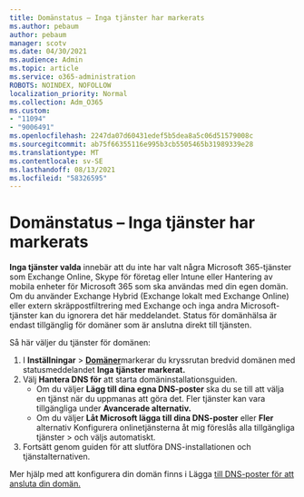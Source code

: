 ```yaml
---
title: Domänstatus – Inga tjänster har markerats
ms.author: pebaum
author: pebaum
manager: scotv
ms.date: 04/30/2021
ms.audience: Admin
ms.topic: article
ms.service: o365-administration
ROBOTS: NOINDEX, NOFOLLOW
localization_priority: Normal
ms.collection: Adm_O365
ms.custom:
- "11094"
- "9006491"
ms.openlocfilehash: 2247da07d60431edef5b5dea8a5c06d51579008c
ms.sourcegitcommit: ab75f66355116e995b3cb5505465b31989339e28
ms.translationtype: MT
ms.contentlocale: sv-SE
ms.lasthandoff: 08/13/2021
ms.locfileid: "58326595"
---
```

# <a name="domain-status---no-services-selected"></a>Domänstatus – Inga tjänster har markerats

**Inga tjänster valda** innebär att du inte har valt några Microsoft 365-tjänster som Exchange Online, Skype för företag eller Intune eller Hantering av mobila enheter för Microsoft 365 som ska användas med din egen domän. Om du använder Exchange Hybrid (Exchange lokalt med Exchange Online) eller extern skräppostfiltrering med Exchange och inga andra Microsoft-tjänster kan du ignorera det här meddelandet. Status för domänhälsa är endast tillgänglig för domäner som är anslutna direkt till tjänsten.

Så här väljer du tjänster för domänen:

1. I **Inställningar**  >  [**Domäner**](https://admin.microsoft.com/Adminportal/Home)markerar du kryssrutan bredvid domänen med statusmeddelandet **Inga tjänster markerat.**
1. Välj **Hantera DNS för** att starta domäninstallationsguiden.
    - Om du väljer **Lägg till dina egna DNS-poster** ska du se till att välja en tjänst när du uppmanas att göra det. Fler tjänster kan vara tillgängliga under **Avancerade alternativ.**
    - Om du väljer **Låt Microsoft lägga till dina DNS-poster** eller **Fler** alternativ Konfigurera onlinetjänsterna åt mig föreslås alla tillgängliga tjänster  >   och väljs automatiskt.
1. Fortsätt genom guiden för att slutföra DNS-installationen och tjänstalternativen.
 
Mer hjälp med att konfigurera din domän finns i Lägga [till DNS-poster för att ansluta din domän.](https://docs.microsoft.com/microsoft-365/admin/get-help-with-domains/create-dns-records-at-any-dns-hosting-provider)

